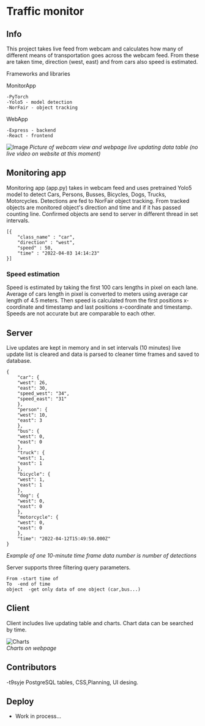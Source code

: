 # Traffic monitor

## Info
This project takes live feed from webcam and calculates how many of different means of transportation goes across the webcam feed. 
From these are taken time, direction (west, east) and from cars also speed is estimated.

Frameworks and libraries

MonitorApp
```
-PyTorch
-Yolo5 - model detection
-NorFair - object tracking
```
WebApp
```
-Express - backend
-React - frontend
````



![Image](./DOCS/MonitorAndWebView.PNG)
*Picture of webcam view and webpage live updating data table (no live video on website at this moment)*

## Monitoring app

Monitoring app (app.py) takes in webcam feed and uses pretrained Yolo5 model to detect Cars, Persons, Busses, Bicycles, Dogs, Trucks, Motorcycles. Detections are fed to NorFair object tracking. From tracked objects are monitored object's direction and time and if it has passed counting line. Confirmed objects are send to server in different thread in set intervals.
```
[{
    "class_name" : "car",
    "direction" : "west",
    "speed" : 50,
    "time" : "2022-04-03 14:14:23"
}]
```



### Speed estimation
Speed is estimated by taking the first 100 cars lengths in pixel on each lane. Average of cars length in pixel is converted to meters using average car length of 4.5 meters. Then speed is calculated from the first positions x-coordinate and timestamp and last positions x-coordinate and timestamp. Speeds are not accurate but are comparable to each other.


## Server
Live updates are kept in memory and in set intervals (10 minutes) live update list is cleared and data is parsed to cleaner time frames and saved to database.

```
{
    "car": {
    "west": 26,
    "east": 30,
    "speed_west": "34",
    "speed_east": "31"
    },
    "person": {
    "west": 10,
    "east": 3
    },
    "bus": {
    "west": 0,
    "east": 0
    },
    "truck": {
    "west": 1,
    "east": 1
    },
    "bicycle": {
    "west": 1,
    "east": 1
    },
    "dog": {
    "west": 0,
    "east": 0
    },
    "motorcycle": {
    "west": 0,
    "east": 0
    },
    "time": "2022-04-12T15:49:50.000Z"
}
```
*Example of one 10-minute time frame data number is number of detections*

Server supports three filtering query parameters.
```
From -start time of
To  -end of time
object  -get only data of one object (car,bus...)
```



## Client

Client includes live updating table and charts. Chart data can be searched by time.

![Charts](./DOCS/ChartsView.png)  
*Charts on webpage*



## Contributors
-t9syje PostgreSQL tables, CSS,Planning, UI desing.


## Deploy
- Work in process...